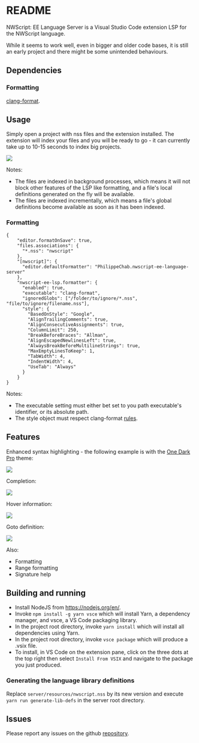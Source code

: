 # README

NWScript: EE Language Server is a Visual Studio Code extension LSP for the NWScript language.

While it seems to work well, even in bigger and older code bases, it is still an early project and there might be some unintended behaviours.

## Dependencies

### Formatting

[clang-format](https://clang.llvm.org/docs/ClangFormat.html).

## Usage

Simply open a project with nss files and the extension installed. The extension will index your files and you will be ready to go - it can currently take up to 10-15 seconds to index big projects.

![](https://i.imgur.com/DKn8znH.png)

Notes:

- The files are indexed in background processes, which means it will not block other features of the LSP like formatting, and a file's local definitions generated on the fly will be available.
- The files are indexed incrementally, which means a file's global definitions become available as soon as it has been indexed.

### Formatting

```
{
    "editor.formatOnSave": true,
    "files.associations": {
      "*.nss": "nwscript"
    },
    "[nwscript]": {
      "editor.defaultFormatter": "PhilippeChab.nwscript-ee-language-server"
    },
    "nwscript-ee-lsp.formatter": {
      "enabled": true,
      "executable": "clang-format",
      "ignoredGlobs": ["/folder/to/ignore/*.nss", "file/to/ignore/filename.nss"],
      "style": {
        "BasedOnStyle": "Google",
        "AlignTrailingComments": true,
        "AlignConsecutiveAssignments": true,
        "ColumnLimit": 250,
        "BreakBeforeBraces": "Allman",
        "AlignEscapedNewlinesLeft": true,
        "AlwaysBreakBeforeMultilineStrings": true,
        "MaxEmptyLinesToKeep": 1,
        "TabWidth": 4,
        "IndentWidth": 4,
        "UseTab": "Always"
      }
    }
}
```

Notes:

- The executable setting must either bet set to you path executable's identifier, or its absolute path.
- The style object must respect clang-format [rules](https://clang.llvm.org/docs/ClangFormatStyleOptions.html).

## Features

Enhanced syntax highlighting - the following example is with the [One Dark Pro](https://marketplace.visualstudio.com/items?itemName=zhuangtongfa.Material-theme) theme:

![](https://i.imgur.com/A78xmBR.png)

Completion:

![](https://i.imgur.com/Iet1Lul.gif)

Hover information:

![](https://i.imgur.com/ZARVTQs.gif)

Goto definition:

![](https://i.imgur.com/vR13onI.gif)

Also:

- Formatting
- Range formatting
- Signature help

## Building and running

- Install NodeJS from https://nodejs.org/en/.
- Invoke `npm install -g yarn vsce` which will install Yarn, a dependency manager, and vsce, a VS Code packaging library.
- In the project root directory, invoke `yarn install` which will install all dependencies using Yarn.
- In the project root directory, invoke `vsce package` which will produce a .vsix file.
- To install, in VS Code on the extension pane, click on the three dots at the top right then select `Install From VSIX` and navigate to the package you just produced.

### Generating the language library definitions

Replace `server/resources/nwscript.nss` by its new version and execute `yarn run generate-lib-defs` in the server root directory.

## Issues

Please report any issues on the github [repository](https://github.com/PhilippeChab/nwscript-ee-language-server/issues).
